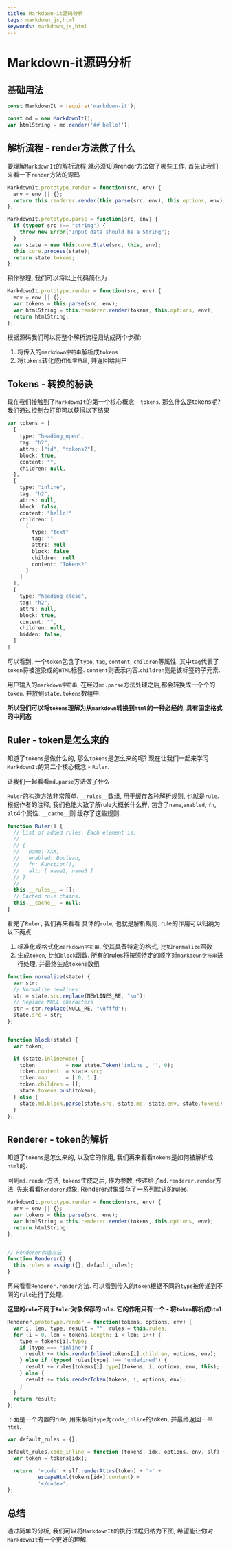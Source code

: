 ```yaml
---
title: Markdown-it源码分析
tags: markdown,js,html
keywords: markdown,js,html
---
```






# Markdown-it源码分析



## 基础用法

```javascript
const MarkdownIt = require('markdown-it');

const md = new MarkdownIt();
var htmlString = md.render('## hello!');
```



## 解析流程 - render方法做了什么

要理解`MarkdownIt`的解析流程,就必须知道render方法做了哪些工作.  首先让我们来看一下`render`方法的源码

```javascript
MarkdownIt.prototype.render = function(src, env) {
  env = env || {};
  return this.renderer.render(this.parse(src, env), this.options, env);
};

MarkdownIt.prototype.parse = function(src, env) {
  if (typeof src !== "string") {
    throw new Error("Input data should be a String");
  }
  var state = new this.core.State(src, this, env);
  this.core.process(state);
  return state.tokens;
};
```

稍作整理, 我们可以将以上代码简化为

```javascript
MarkdownIt.prototype.render = function(src, env) {
  env = env || {};
  var tokens = this.parse(src, env);
  var htmlString = this.renderer.render(tokens, this.options, env);
  return htmlString;
};
```

根据源码我们可以将整个解析流程归纳成两个步骤:

1. 将传入的`markdown字符串`解析成`tokens`
2. 将`tokens`转化成`HTML字符串`, 并返回给用户



## Tokens - 转换的秘诀

现在我们接触到了`MarkdownIt`的第一个核心概念 - `tokens`. 那么什么是tokens呢? 我们通过控制台打印可以获得以下结果

```javascript
var tokens = [
  [
    type: "heading_open",
    tag: "h2",
    attrs: ["id", "tokens2"],
    block: true,
    content: "",
    children: null,
  ],
  [
    type: "inline",
    tag: "h2",
    attrs: null,
    block: false,
    content: "hello!"
    children: [
      [
        type: "text"        
        tag: ""
        attrs: null
        block: false
        children: null
        content: "Tokens2"
      ]
    ]
  ],
  [
    type: "heading_close",
    tag: "h2",
    attrs: null,
    block: true,
    content: "",
    children: null,
    hidden: false,
  ]
]
```

可以看到, 一个`token`包含了`type`,  `tag`,   `content`, `children`等属性.  其中`tag`代表了`token`将被渲染成的`HTML`标签. `content`则表示内容.`children`则是该标签的子元素.

用户输入的`markdown字符串`, 在经过`md.parse`方法处理之后,都会转换成一个个的`token`. 并放到`state.tokens`数组中.

**所以我们可以将`tokens`理解为从`markdown`转换到`html`的一种必经的, 具有固定格式的中间态**



## Ruler - token是怎么来的

知道了`tokens`是做什么的,  那么`tokens`是怎么来的呢?  现在让我们一起来学习`MarkdownIt`的第二个核心概念 - `Ruler`.

 让我们一起看看`md.parse`方法做了什么

`Ruler`的构造方法非常简单. `__rules__`数组, 用于缓存各种解析规则, 也就是`rule`. 根据作者的注释, 我们也能大致了解rule大概长什么样, 包含了`name`,`enabled`, `fn`, `alt`4个属性. `__cache__`则 缓存了这些规则.

```javascript
function Ruler() {
  // List of added rules. Each element is:
  //
  // {
  //   name: XXX,
  //   enabled: Boolean,
  //   fn: Function(),
  //   alt: [ name2, name3 ]
  // }
  //
  this.__rules__ = [];
  // Cached rule chains.
  this.__cache__ = null;
}
```

看完了`Ruler`, 我们再来看看 具体的`rule`, 也就是解析规则. rule的作用可以归纳为以下两点

1. 标准化或格式化`markdown字符串`, 使其具备特定的格式, 比如`normalize`函数
2. 生成`token`, 比如`block`函数.  所有的rules将按照特定的顺序对`markdown字符串`进行处理, 并最终生成`tokens`数组

```javascript
function normalize(state) {
  var str;
  // Normalize newlines
  str = state.src.replace(NEWLINES_RE, "\n");
  // Replace NULL characters
  str = str.replace(NULL_RE, "\ufffd");
  state.src = str;
};


function block(state) {
  var token;

  if (state.inlineMode) {
    token          = new state.Token('inline', '', 0);
    token.content  = state.src;
    token.map      = [ 0, 1 ];
    token.children = [];
    state.tokens.push(token);
  } else {
    state.md.block.parse(state.src, state.md, state.env, state.tokens);
  }
};
```



## Renderer - token的解析

知道了`tokens`是怎么来的, 以及它的作用, 我们再来看看`tokens`是如何被解析成`html`的.

回到`md.render`方法, `tokens`生成之后, 作为参数, 传递给了`md.renderer.render`方法. 先来看看`Renderer`对象,  Renderer对象缓存了一系列默认的rules.

```javascript
MarkdownIt.prototype.render = function(src, env) {
  env = env || {};
  var tokens = this.parse(src, env);
  var htmlString = this.renderer.render(tokens, this.options, env);
  return htmlString;
};


// Renderer构造方法
function Renderer() {
  this.rules = assign({}, default_rules);
}
```



再来看看`Renderer.render`方法. 可以看到传入的`token`根据不同的`type`被传递到不同的`rule`进行了处理.

 **这里的`rule`不同于`Ruler`对象保存的`rule`. 它的作用只有一个 - 将`token`解析成`html`**

```javascript
Renderer.prototype.render = function(tokens, options, env) {
  var i, len, type, result = "", rules = this.rules;
  for (i = 0, len = tokens.length; i < len; i++) {
    type = tokens[i].type;
    if (type === "inline") {
      result += this.renderInline(tokens[i].children, options, env);
    } else if (typeof rules[type] !== "undefined") {
      result += rules[tokens[i].type](tokens, i, options, env, this);
    } else {
      result += this.renderToken(tokens, i, options, env);
    }
  }
  return result;
};
```



下面是一个内置的rule, 用来解析`type`为`code_inline`的token, 并最终返回一串`html`.

```javascript
var default_rules = {};

default_rules.code_inline = function (tokens, idx, options, env, slf) {
  var token = tokens[idx];

  return  '<code' + slf.renderAttrs(token) + '>' +
          escapeHtml(tokens[idx].content) +
          '</code>';
};
```



## 总结

通过简单的分析, 我们可以将`MarkdownIt`的执行过程归纳为下图, 希望能让你对`MarkdownIt`有一个更好的理解.
